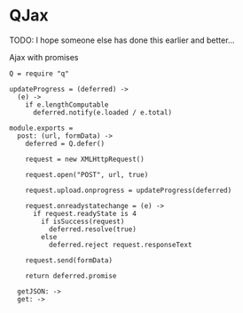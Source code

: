 QJax
====

TODO: I hope someone else has done this earlier and better...

Ajax with promises

    Q = require "q"

    updateProgress = (deferred) ->
      (e) ->
        if e.lengthComputable
          deferred.notify(e.loaded / e.total)

    module.exports =
      post: (url, formData) ->
        deferred = Q.defer()

        request = new XMLHttpRequest()

        request.open("POST", url, true)

        request.upload.onprogress = updateProgress(deferred) 

        request.onreadystatechange = (e) ->
          if request.readyState is 4
            if isSuccess(request)
              deferred.resolve(true)
            else
              deferred.reject request.responseText

        request.send(formData)

        return deferred.promise

      getJSON: ->
      get: ->

